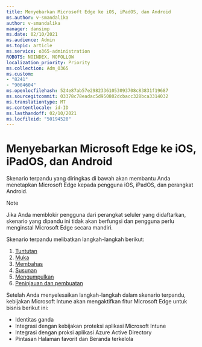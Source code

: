 ```yaml
---
title: Menyebarkan Microsoft Edge ke iOS, iPadOS, dan Android
ms.author: v-smandalika
author: v-smandalika
manager: dansimp
ms.date: 02/10/2021
ms.audience: Admin
ms.topic: article
ms.service: o365-administration
ROBOTS: NOINDEX, NOFOLLOW
localization_priority: Priority
ms.collection: Adm_O365
ms.custom:
- "8241"
- "9004604"
ms.openlocfilehash: 524e87ab57e29823361053093708c83831f19687
ms.sourcegitcommit: 03378c78eadac5d950802dcbacc328bca3314032
ms.translationtype: MT
ms.contentlocale: id-ID
ms.lasthandoff: 02/10/2021
ms.locfileid: "50194520"
---
```

# <a name="deploy-microsoft-edge-to-ios-ipados-and-android"></a>Menyebarkan Microsoft Edge ke iOS, iPadOS, dan Android

Skenario terpandu yang diringkas di bawah akan membantu Anda menetapkan Microsoft Edge kepada pengguna iOS, iPadOS, dan perangkat Android.

> [!NOTE]
> Jika Anda memblokir pengguna dari perangkat seluler yang didaftarkan, skenario yang dipandu ini tidak akan berfungsi dan pengguna perlu menginstal Microsoft Edge secara mandiri.

Skenario terpandu melibatkan langkah-langkah berikut:

1. [Tuntutan](https://docs.microsoft.com/mem/intune/fundamentals/guided-scenarios-edge#prerequisites)
2. [Muka](https://docs.microsoft.com/mem/intune/fundamentals/guided-scenarios-edge#step-1---introduction)
3. [Membahas](https://docs.microsoft.com/mem/intune/fundamentals/guided-scenarios-edge#step-2---basics)
4. [Susunan](https://docs.microsoft.com/mem/intune/fundamentals/guided-scenarios-edge#step-3---configuration)
5. [Mengumpulkan](https://docs.microsoft.com/mem/intune/fundamentals/guided-scenarios-edge#step-4---assignments)
6. [Peninjauan dan pembuatan](https://docs.microsoft.com/mem/intune/fundamentals/guided-scenarios-edge#step-5---review--create)

Setelah Anda menyelesaikan langkah-langkah dalam skenario terpandu, kebijakan Microsoft Intune akan mengaktifkan fitur Microsoft Edge untuk bisnis berikut ini:

- Identitas ganda
- Integrasi dengan kebijakan proteksi aplikasi Microsoft Intune
- Integrasi dengan proksi aplikasi Azure Active Directory
- Pintasan Halaman favorit dan Beranda terkelola
